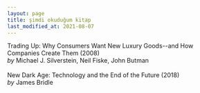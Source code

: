 ```yaml
---
layout: page
title: şimdi okuduğum kitap
last_modified_at: 2021-08-07
---
```


Trading Up: Why Consumers Want New Luxury Goods--and How Companies Create Them (2008)  
<i>by</i> Michael J. Silverstein, Neil Fiske, John Butman    
<br />
New Dark Age: Technology and the End of the Future (2018)  
<i>by</i> James Bridle  
<br />
